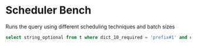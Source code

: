 # Scheduler Bench

Runs the query using different scheduling techniques and batch sizes

```sql
select string_optional from t where dict_10_required = 'prefix#1' and dict_1000_required = 'prefix#1';
```
